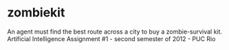 zombiekit
=========

An agent must find the best route across a city to buy a zombie-survival kit. Artificial Intelligence Assignment #1 - second semester of 2012 - PUC Rio
